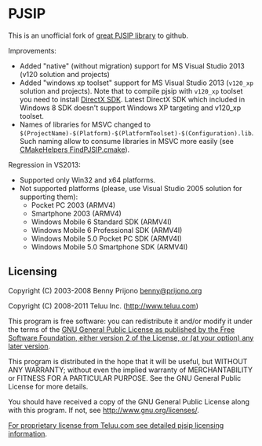 PJSIP
=====

This is an unofficial fork of [great PJSIP library](http://www.pjsip.org) to github.

Improvements:

- Added "native" (without migration) support for MS Visual Studio 2013 (v120 solution and projects)
- Added "windows xp toolset" support for MS Visual Studio 2013 (`v120_xp` solution and projects).
  Note that to compile pjsip with `v120_xp` toolset you need to install [DirectX SDK](http://www.microsoft.com/en-us/download/details.aspx?id=6812).
  Latest DirectX SDK which included in Windows 8 SDK doesn't support Windows XP targeting and v120_xp toolset.
- Names of libraries for MSVC changed to `$(ProjectName)-$(Platform)-$(PlatformToolset)-$(Configuration).lib`.
  Such naming allow to consume libraries in MSVC more easily (see [CMakeHelpers FindPJSIP.cmake](https://github.com/halex2005/CMakeHelpers/blob/master/FindPJSIP.cmake)).


Regression in VS2013:

- Supported only Win32 and x64 platforms.
- Not supported platforms (please, use Visual Studio 2005 solution for supporting them):
    - Pocket PC 2003 (ARMV4)
    - Smartphone 2003 (ARMV4)
    - Windows Mobile 6 Standard SDK (ARMV4I)
    - Windows Mobile 6 Professional SDK (ARMV4I)
    - Windows Mobile 5.0 Pocket PC SDK (ARMV4I)
    - Windows Mobile 5.0 Smartphone SDK (ARMV4I)

Licensing
---------

 Copyright (C) 2003-2008 Benny Prijono <benny@prijono.org>

 Copyright (C) 2008-2011 Teluu Inc. (http://www.teluu.com)

 This program is free software: you can redistribute it and/or modify it
 under the terms of the [GNU General Public License as published by the Free
 Software Foundation, either version 2 of the License, or (at your option)
 any later version](COPYING).

 This program is distributed in the hope that it will be useful, but
 WITHOUT ANY WARRANTY; without even the implied warranty of MERCHANTABILITY
 or FITNESS FOR A PARTICULAR PURPOSE. See the GNU General Public License
 for more details.

 You should have received a copy of the GNU General Public License along
 with this program. If not, see http://www.gnu.org/licenses/.
 
 [For proprietary license from Teluu.com see detailed pjsip licensing information](http://www.pjsip.org/licensing.htm).